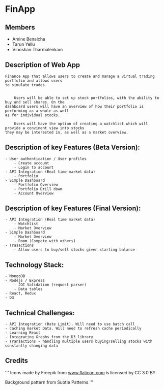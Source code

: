 # FinApp

## Members
 - Amine Benaicha
 - Tarun Yellu 
 - Vinoshan Tharmalenkam

## Description of Web App
	Finance App that allows users to create and manage a virtual trading portfolio and allows users
	to simulate trades.
	    
	     
	    Users will be able to set up stock portfolios, with the ability to buy and sell shares. On the 
	dashboard users will have an overview of how their portfolio is performing as a whole as well
	as for individual stocks. 
	    
	    Users will have the option of creating a watchlist which will provide a convinent view into stocks
	they may be interested in, as well as a market overview.
	
	
	

## Description of key Features (Beta Version):
	- User authentication / User profiles
		- Create account
		- Login to account
	- API Integration (Real time market data)
		- Portfolio
	- Simple Dashboard
		- Portfolio Overview 
		- Portfolio Drill down
		- Account Overview


## Description of key Features (Final Version):
	- API Integration (Real time market data)
		- Watchlist
		- Market Overview
	- Simple Dashboard
		- Market Overview
		- Room (Compete with others)
	- Trasactions
		- Allow users to buy/sell stocks given starting balance


## Technology Stack:
	- MongoDB
	- Nodejs / Express
		- JOI Validation (request parser)
		- Data tables
	- React, Redux
	- D3


## Technical Challenges:
	- API Integration (Rate Limit). Will need to use batch call
    - Caching market Data. Will need to refresh cache periodically
	- Learning React
	- Integrating Graphs from the D3 library
	- Transactions - handling multiple users buying/selling stocks with constantly changing data
	
## Credits

'''
Icons made by Freepik from www.flaticon.com is licensed by CC 3.0 BY

Background pattern from Subtle Patterns
'''